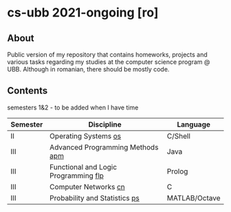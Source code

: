 # cs-ubb 2021-ongoing [ro]

## About
Public version of my repository that contains homeworks, projects and various tasks regarding my studies at the computer science program @ UBB. Although in romanian, there should be mostly code.

## Contents
<!--
| I | Computer Systems Architecture [csa](sem1/csa) | nasm |
| I | Fundamentals of Programming [fp](sem1/fp) | Python |
| II | Graph algorithms [graph](sem2/graph) | C++ |
| II | Object oriented programming [oop](sem2/oop) | C/C++ |
| II | Dynamical systems [ds](sem2/ds) | Python |
| II | Data structures and algorithms [dsa](sem2/dsa) | C++ |
| III | Databases [db](sem3/db) | MS SQL | 
-->
semesters 1&2 - to be added when I have time

| Semester | Discipline | Language |
| - | - | - |
| II | Operating Systems [os](sem2/os) | C/Shell |
| III | Advanced Programming Methods [apm](sem3/apm) | Java |
| III | Functional and Logic Programming [flp](sem3/flp) | Prolog |
| III | Computer Networks [cn](sem3/cn) | C |
| III | Probability and Statistics [ps](sem3/ps) | MATLAB/Octave |